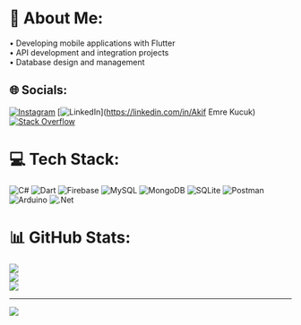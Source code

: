 # 💫 About Me:
• Developing mobile applications with Flutter<br>• API development and integration projects<br>• Database design and management


## 🌐 Socials:
[![Instagram](https://img.shields.io/badge/Instagram-%23E4405F.svg?logo=Instagram&logoColor=white)](https://instagram.com/akifemrekucuk) [![LinkedIn](https://img.shields.io/badge/LinkedIn-%230077B5.svg?logo=linkedin&logoColor=white)](https://linkedin.com/in/Akif Emre Kucuk) [![Stack Overflow](https://img.shields.io/badge/-Stackoverflow-FE7A16?logo=stack-overflow&logoColor=white)](https://stackoverflow.com/users/26582321) 

# 💻 Tech Stack:
![C#](https://img.shields.io/badge/c%23-%23239120.svg?style=for-the-badge&logo=csharp&logoColor=white) ![Dart](https://img.shields.io/badge/dart-%230175C2.svg?style=for-the-badge&logo=dart&logoColor=white) ![Firebase](https://img.shields.io/badge/firebase-%23039BE5.svg?style=for-the-badge&logo=firebase) ![MySQL](https://img.shields.io/badge/mysql-4479A1.svg?style=for-the-badge&logo=mysql&logoColor=white) ![MongoDB](https://img.shields.io/badge/MongoDB-%234ea94b.svg?style=for-the-badge&logo=mongodb&logoColor=white) ![SQLite](https://img.shields.io/badge/sqlite-%2307405e.svg?style=for-the-badge&logo=sqlite&logoColor=white) ![Postman](https://img.shields.io/badge/Postman-FF6C37?style=for-the-badge&logo=postman&logoColor=white) ![Arduino](https://img.shields.io/badge/-Arduino-00979D?style=for-the-badge&logo=Arduino&logoColor=white) ![.Net](https://img.shields.io/badge/.NET-5C2D91?style=for-the-badge&logo=.net&logoColor=white)
# 📊 GitHub Stats:
![](https://github-readme-stats.vercel.app/api?username=kucukakif&theme=dark&hide_border=true&include_all_commits=true&count_private=false)<br/>
![](https://github-readme-streak-stats.herokuapp.com/?user=kucukakif&theme=dark&hide_border=true)<br/>
![](https://github-readme-stats.vercel.app/api/top-langs/?username=kucukakif&theme=dark&hide_border=true&include_all_commits=true&count_private=false&layout=compact)

---
[![](https://visitcount.itsvg.in/api?id=kucukakif&icon=0&color=0)](https://visitcount.itsvg.in)

<!-- Proudly created with GPRM ( https://gprm.itsvg.in ) -->
